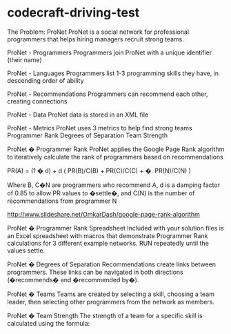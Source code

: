 # codecraft-driving-test

The Problem: ProNet
ProNet is a social network for professional programmers that helps hiring managers recruit strong teams.

ProNet - Programmers
Programmers join ProNet with a unique identifier (their name)

ProNet - Languages
Programmers list 1-3 programming skills they have, in descending order of ability

ProNet - Recommendations
Programmers can recommend each other, creating connections

ProNet - Data
ProNet data is stored in an XML file

ProNet - Metrics
ProNet uses 3 metrics to help find strong teams
Programmer Rank
Degrees of Separation
Team Strength

ProNet � Programmer Rank
ProNet applies the Google Page Rank algorithm to iteratively calculate the rank of programmers based on recommendations

PR(A) = (1 � d) + d ( PR(B)/C(B) + PR(C)/C(C) + �. PR(N)/C(N) )

Where B, C�N are programmers who recommend A, d is a damping factor of 0.85 to allow PR values to �settle�, and C(N) is the number of recommendations from programmer N

http://www.slideshare.net/OmkarDash/google-page-rank-algorithm

ProNet � Programmer Rank Spreadsheet
Included with your solution files is an Excel spreadsheet with macros that demonstrate Programmer Rank calculations for 3 different example networks. RUN repeatedly until the values settle.

ProNet � Degrees of Separation
Recommendations create links between programmers. These links can be navigated in both directions (�recommends� and �recommended by�).

ProNet � Teams
Teams are created by selecting a skill, choosing a team leader, then selecting other programmers from the network as members.

ProNet � Team Strength
The strength of a team for a specific skill is calculated using the formula:

